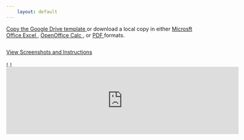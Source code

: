 ```yaml
---
    layout: default
---
```

<p>
  <a href="https://drive.google.com/previewtemplate?id=0AuVJw958eZnndGZkTk1weFJzREEtdGo0LUdlLWQ3c2c&mode=public#">
    Copy the Google Drive template
  </a>
  or download a local copy in either
  <a href="https://docs.google.com/spreadsheet/fm?id=tfdNMpxRsDA-tj4-Ge-d7sg.05579237634458261565.6223637013498307438&fmcmd=420">
    Microsft Office Excel
  </a>,
  <a href="https://docs.google.com/spreadsheet/fm?id=tfdNMpxRsDA-tj4-Ge-d7sg.05579237634458261565.6223637013498307438&fmcmd=13">
    OpenOffice Calc
  </a>, or
  <a href="https://docs.google.com/spreadsheet/fm?id=tfdNMpxRsDA-tj4-Ge-d7sg.05579237634458261565.6223637013498307438&fmcmd=12&size=0&fzr=true&portrait=true&fitw=true&locale=en_US&gridlines=true&printtitle=true&sheetnames=true&pagenum=CENTER">
    PDF
  </a>
  formats.
</p>
<div id="myCarousel" class="carousel slide" style="width:800px">
  <div class="carousel-inner" data-bind="foreach: photos">
    <div class="item active">
	  <!-- An inital image is used even though it will be replaced by the ko binding in case a visitor does not have js enabled -->
      <img data-bind="attr: { src: url }" alt=""
	    src="http://lh5.ggpht.com/-xU2pWJZygAw/UOJh2aTltXI/AAAAAAAAE9A/uPBieTV1R5A/s800/Screenshot_2012-12-31-21-37-21.png">
      <div class="carousel-caption">
        <p data-bind="text: caption">
		  <!-- Here's a link to the full album in case visitor disabled js. -->
		  <a href="https://plus.google.com/photos/106258285517412659099/albums/5828327848470063681">View Screenshots and Instructions</a>
		</p>
      </div>
    </div>
  </div>
  <a class="left carousel-control" href="#myCarousel" data-slide="prev">&lsaquo;</a>
  <a class="right carousel-control" href="#myCarousel" data-slide="next">&rsaquo;</a>
</div>

<iframe width="620" height="180" frameborder="0" scrolling="no" marginheight="0" marginwidth="0" src="https://drive.google.com/embeddedtemplate?id=0AuVJw958eZnndGZkTk1weFJzREEtdGo0LUdlLWQ3c2c"></iframe>

<script>
// stupid Array::map polyfill
if(!Array.prototype.map) Array.prototype.map = function(fn) { return jQuery.map(this, fn); };

function Photo(url, caption){
  this.url = ko.observable(url);
  this.caption = caption;
}

function PicasaWebAlbum(userid, albumid){
  var self = this,
      query_string = "?alt=json&kind=photo&hl=en_US&callback=?";

  self.photos = ko.observableArray([]);
  self.url = ['http://picasaweb.google.com/data/feed/base/user', userid, 'albumid', albumid + query_string].join('/');

  $.getJSON(self.url, function(data){
	self.photos(data.feed.entry.map(function(v,k){
	  // Since the large image size is not listed in the feed, the string replace is used.
	  return new Photo(v.media$group.media$thumbnail[0].url.replace('/s72/','/s800/'), v.title.$t);
	}));
    $('.carousel-inner .item:first').addClass('active'); // Make sure that the first photo is '.active'
    $('.carousel').carousel({interval:false}); // For an instructional site like this one, auto-pagination is a bad idea.
  });
}

var album = new PicasaWebAlbum("106258285517412659099", "5828327848470063681");
// The `.active` class needs to be removed from the template so that not all photos are marked as such.
$('.carousel-inner .item').removeClass('active');
ko.applyBindings(album);
</script>
